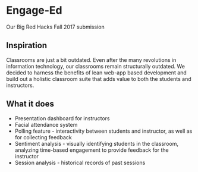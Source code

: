 # Engage-Ed
Our Big Red Hacks Fall 2017 submission
## Inspiration
Classrooms are just a bit outdated. Even after the many revolutions in information technology, our classrooms remain structurally outdated. We decided to harness the benefits of lean web-app based development and build out a holistic classroom suite that adds value to both the students and instructors.
## What it does
- Presentation dashboard for instructors
- Facial attendance system
- Polling feature - interactivity between students and instructor, as well as for collecting feedback
- Sentiment analysis - visually identifying students in the classroom, analyzing time-based engagement to provide feedback for the instructor
- Session analysis - historical records of past sessions
